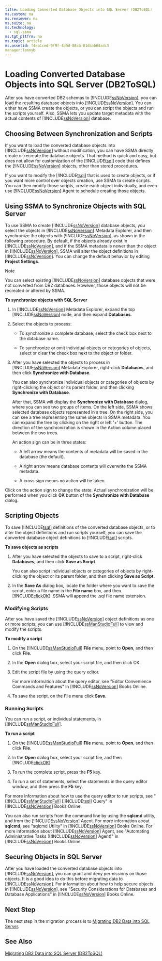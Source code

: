 ```yaml
---
title: Loading Converted Database Objects into SQL Server (DB2ToSQL)
ms.custom: na
ms.reviewer: na
ms.suite: na
ms.technology: 
  - sql-ssma
ms.tgt_pltfrm: na
ms.topic: article
ms.assetid: f4ea1ced-9f9f-4a9d-88ab-81dbab64adc3
manager:lonnyb
---
```

# Loading Converted Database Objects into SQL Server (DB2ToSQL)
After you have converted DB2 schemas to [!INCLUDE[ssNoVersion](../content/includes/ssNoVersion_md.md)], you can load the resulting database objects into [!INCLUDE[ssNoVersion](../content/includes/ssNoVersion_md.md)]. You can either have SSMA create the objects, or you can script the objects and run the scripts yourself. Also, SSMA lets you update target metadata with the actual contents of [!INCLUDE[ssNoVersion](../content/includes/ssNoVersion_md.md)] database.  
  
## Choosing Between Synchronization and Scripts  
If you want to load the converted database objects into [!INCLUDE[ssNoVersion](../content/includes/ssNoVersion_md.md)] without modification, you can have SSMA directly create or recreate the database objects. That method is quick and easy, but does not allow for customization of the [!INCLUDE[tsql](../content/includes/tsql_md.md)] code that defines the [!INCLUDE[ssNoVersion](../content/includes/ssNoVersion_md.md)] objects, other than stored procedures.  
  
If you want to modify the [!INCLUDE[tsql](../content/includes/tsql_md.md)] that is used to create objects, or if you want more control over objects creation, use SSMA to create scripts. You can then modify those scripts, create each object individually, and even use [!INCLUDE[ssNoVersion](../content/includes/ssNoVersion_md.md)] Agent to schedule creating those objects.  
  
## Using SSMA to Synchronize Objects with SQL Server  
To use SSMA to create [!INCLUDE[ssNoVersion](../content/includes/ssNoVersion_md.md)] database objects, you select the objects in [!INCLUDE[ssNoVersion](../content/includes/ssNoVersion_md.md)] Metadata Explorer, and then synchronize the objects with [!INCLUDE[ssNoVersion](../content/includes/ssNoVersion_md.md)], as shown in the following procedure. By default, if the objects already exist in [!INCLUDE[ssNoVersion](../content/includes/ssNoVersion_md.md)], and if the SSMA metadata is newer than the object in [!INCLUDE[ssNoVersion](../content/includes/ssNoVersion_md.md)], SSMA will alter the object definitions in [!INCLUDE[ssNoVersion](../content/includes/ssNoVersion_md.md)]. You can change the default behavior by editing **Project Settings**.  
  
> [!NOTE]  
> You can select existing [!INCLUDE[ssNoVersion](../content/includes/ssNoVersion_md.md)] database objects that were not converted from DB2 databases. However, those objects will not be recreated or altered by SSMA.  
  
**To synchronize objects with SQL Server**  
  
1.  In [!INCLUDE[ssNoVersion](../content/includes/ssNoVersion_md.md)] Metadata Explorer, expand the top [!INCLUDE[ssNoVersion](../content/includes/ssNoVersion_md.md)] node, and then expand **Databases**.  
  
2.  Select the objects to process:  
  
    -   To synchronize a complete database, select the check box next to the database name.  
  
    -   To synchronize or omit individual objects or categories of objects, select or clear the check box next to the object or folder.  
  
3.  After you have selected the objects to process in [!INCLUDE[ssNoVersion](../content/includes/ssNoVersion_md.md)] Metadata Explorer, right\-click **Databases**, and then click **Synchronize with Database**.  
  
    You can also synchronize individual objects or categories of objects by right\-clicking the object or its parent folder, and then clicking  **Synchronize with Database**.  
  
    After that, SSMA will display the **Synchronize with Database** dialog, where you can see two groups of items. On the left side, SSMA shows selected database objects represented in a tree. On the right side, you can see a tree representing the same objects in SSMA metadata. You can expand the tree by clicking on the right or left '\+' button. The direction of the synchronization is shown in the Action column placed between the two trees.  
  
    An action sign can be in three states:  
  
    -   A left arrow means the contents of metadata will be saved in the database (the default).  
  
    -   A right arrow means database contents will overwrite the SSMA metadata.  
  
    -   A cross sign means no action will be taken.  
  
Click on the action sign to change the state. Actual synchronization will be performed when you click **OK** button of the **Synchronize with Database** dialog.  
  
## Scripting Objects  
To save [!INCLUDE[tsql](../content/includes/tsql_md.md)] definitions of the converted database objects, or to alter the object definitions and run scripts yourself, you can save the converted database object definitions to [!INCLUDE[tsql](../content/includes/tsql_md.md)] scripts.  
  
**To save objects as scripts**  
  
1.  After you have selected the objects to save to a script, right\-click **Databases**, and then click **Save as Script**.  
  
    You can also script individual objects or categories of objects by right\-clicking the object or its parent folder, and then clicking **Save as Script**.  
  
2.  In the **Save As** dialog box, locate the folder where you want to save the script, enter a file name in the **File name** box, and then [!INCLUDE[clickOK](../content/includes/clickOK_md.md)]. SSMA will append the .sql file name extension.  
  
### Modifying Scripts  
After you have saved the [!INCLUDE[ssNoVersion](../content/includes/ssNoVersion_md.md)] object definitions as one or more scripts, you can use [!INCLUDE[ssManStudioFull](../content/includes/ssManStudioFull_md.md)] to view and modify the scripts.  
  
**To modify a script**  
  
1.  On the [!INCLUDE[ssManStudioFull](../content/includes/ssManStudioFull_md.md)] **File** menu, point to **Open**, and then click **File**.  
  
2.  In the **Open** dialog box, select your script file, and then click OK.
  
3.  Edit the script file by using the query editor.  
  
    For more information about the query editor, see "Editor Convenience Commands and Features" in [!INCLUDE[ssNoVersion](../content/includes/ssNoVersion_md.md)] Books Online.  
  
4.  To save the script, on the File menu click **Save**.  
  
### Running Scripts  
You can run a script, or individual statements, in [!INCLUDE[ssManStudioFull](../content/includes/ssManStudioFull_md.md)].  
  
**To run a script**  
  
1.  On the [!INCLUDE[ssManStudioFull](../content/includes/ssManStudioFull_md.md)] **File** menu, point to **Open**, and then click **File**.  
  
2.  In the **Open** dialog box, select your script file, and then [!INCLUDE[clickOK](../content/includes/clickOK_md.md)]  
  
3.  To run the complete script, press the **F5** key.  
  
4.  To run a set of statements, select the statements in the query editor window, and then press the **F5** key.  
  
For more information about how to use the query editor to run scripts, see "[!INCLUDE[ssManStudioFull](../content/includes/ssManStudioFull_md.md)] [!INCLUDE[tsql](../content/includes/tsql_md.md)] Query" in [!INCLUDE[ssNoVersion](../content/includes/ssNoVersion_md.md)] Books Online.  
  
You can also run scripts from the command line by using the **sqlcmd** utility, and from the [!INCLUDE[ssNoVersion](../content/includes/ssNoVersion_md.md)] Agent. For more information about **sqlcmd**, see "sqlcmd Utility" in [!INCLUDE[ssNoVersion](../content/includes/ssNoVersion_md.md)] Books Online. For more information about [!INCLUDE[ssNoVersion](../content/includes/ssNoVersion_md.md)] Agent, see "Automating Administrative Tasks ([!INCLUDE[ssNoVersion](../content/includes/ssNoVersion_md.md)] Agent)" in [!INCLUDE[ssNoVersion](../content/includes/ssNoVersion_md.md)] Books Online.  
  
## Securing Objects in SQL Server  
After you have loaded the converted database objects into [!INCLUDE[ssNoVersion](../content/includes/ssNoVersion_md.md)], you can grant and deny permissions on those objects. It is a good idea to do this before migrating data to [!INCLUDE[ssNoVersion](../content/includes/ssNoVersion_md.md)]. For information about how to help secure objects in [!INCLUDE[ssNoVersion](../content/includes/ssNoVersion_md.md)], see "Security Considerations for Databases and Database Applications" in [!INCLUDE[ssNoVersion](../content/includes/ssNoVersion_md.md)] Books Online.  
  
## Next Step  
The next step in the migration process is to [Migrating DB2 Data into SQL Server](assetId:///86cbd39f-6dac-409a-9ce1-7dd54403f84b).  
  
## See Also  
[Migrating DB2 Data into SQL Server &#40;DB2ToSQL&#41;](../content/Migrating-DB2-Data-into-SQL-Server--DB2ToSQL-.md)  
  
